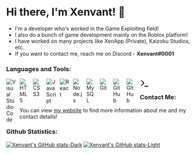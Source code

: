# Hi there, I'm Xenvant! 👋 

- I'm a developer who's worked in the Game Exploiting field!
- I also do a bunch of game development mainly on the Roblox platform!
- I have worked on many projects like XenApp (Private), Kaizoku Studios, etc.
- If you want to contact me, reach me on Discord - <strong>Xenvant#0001</strong>

### Languages and Tools:

[<img align="left" alt="Visual Studio Code" width="26px" src="https://cdn.jsdelivr.net/gh/devicons/devicon/icons/vscode/vscode-original.svg" style="padding-right:10px;" />][website]
[<img align="left" alt="HTML5" width="26px" src="https://cdn.jsdelivr.net/gh/devicons/devicon/icons/html5/html5-original.svg" style="padding-right:10px;" />][website]
[<img align="left" alt="CSS3" width="26px" src="https://cdn.jsdelivr.net/gh/devicons/devicon/icons/css3/css3-original.svg" style="padding-right:10px;" />][website]
[<img align="left" alt="JavaScript" width="26px" src="https://cdn.jsdelivr.net/gh/devicons/devicon/icons/javascript/javascript-original.svg" style="padding-right:10px;" />][website]
[<img align="left" alt="React" width="26px" src="https://cdn.jsdelivr.net/gh/devicons/devicon/icons/react/react-original.svg" style="padding-right:10px;" />][website]
[<img align="left" alt="Node.js" width="26px" src="https://cdn.jsdelivr.net/gh/devicons/devicon/icons/nodejs/nodejs-original.svg" style="padding-right:10px;" />][website]
[<img align="left" alt="MySQL" width="26px" src="https://cdn.jsdelivr.net/gh/devicons/devicon/icons/mysql/mysql-original.svg" style="padding-right:10px;" />][website]
[<img align="left" alt="Git" width="26px" src="https://cdn.jsdelivr.net/gh/devicons/devicon/icons/git/git-original.svg" style="padding-right:10px;" />][website]
[<img align="left" alt="GitHub" width="26px" src="https://user-images.githubusercontent.com/3369400/139447912-e0f43f33-6d9f-45f8-be46-2df5bbc91289.png" style="padding-right:10px;" />](https://xenvant.dev#gh-dark-mode-only)
[<img align="left" alt="GitHub" width="26px" src="https://user-images.githubusercontent.com/3369400/139448065-39a229ba-4b06-434b-bc67-616e2ed80c8f.png" style="padding-right:10px;" />](https://xenvant.dev#gh-light-mode-only)
[<img align="left" alt="Terminal" width="26px" src="./img/terminal-light.svg" />](https://xenvant.dev#gh-light-mode-only)
[<img align="left" alt="Terminal" width="26px" src="./img/terminal-dark.svg" />](https://xenvant.dev#gh-dark-mode-only)

<br />

### Contact Me:
You can view [my website](https://xenvant.dev/) to find more information about me and my contact details!

### Github Statistics:

[![Xenvant's GitHub stats-Dark](https://github-readme-stats.vercel.app/api?username=Xenvant&show_icons=true&theme=dark#gh-dark-mode-only)](https://xenvant.dev#gh-dark-mode-only)
[![Xenvant's GitHub stats-Light](https://github-readme-stats.vercel.app/api?username=Xenvant&show_icons=true&theme=default#gh-light-mode-only)](https://xenvant.dev#gh-light-mode-only)

[website]: https://xenvant.dev/
